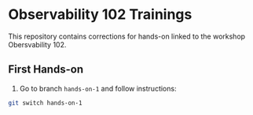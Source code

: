 # Observability 102 Trainings

This repository contains corrections for hands-on linked to the workshop Obersvability 102.

## First Hands-on

1. Go to branch `hands-on-1` and follow instructions:
```bash
git switch hands-on-1
```
